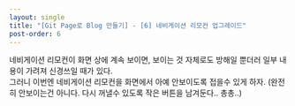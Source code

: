 ```yaml
---
layout: single
title: "[Git Page로 Blog 만들기] - [6] 네비게이션 리모컨 업그레이드"
post-order: 6
---
```


네비게이션 리모컨이 화면 상에 계속 보이면, 보이는 것 자체로도 방해일 뿐더러 일부 내용이 가려져 신경쓰일 때가 있다.<br/>
그러니 이번엔 네비게이션 리모컨을 화면에서 아예 안보이도록 접을수 있게 하자. (완전히 안보이는건 아니다. 다시 꺼낼수 있도록 작은 버튼을 남겨둔다.. 총총..)
